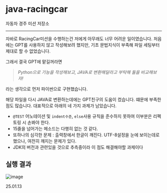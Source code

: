 # java-racingcar
자동차 경주 미션 저장소

---
자바로 RacingCar미션을 수행하는건 저에게 아무래도 너무 어려운 일이였습니다.
처음에는 GPT를 사용하지 않고 작성해보려 했지만, 기초 문법지식이 부족해 파일 세팅부터 제대로 할 수 없었습니다.

그래서 결국 GPT에 맡길꺼라면
>_Python으로 기능을 작성해보고, JAVA로 변환해달라고 부탁해 둘을 비교해보자!_

라는 생각으로 먼저 파이썬으로 구현했습니다.

해당 파일을 다시 JAVA로 변환하는데에는 GPT친구의 도움이 컸습니다. 떄문에 부족한 점도 많습니다. 
대표적으로 아래의 네 가지 과제가 남았습니다. 

- `@TEST` 어노테이션 및 `indent수준`, `else`사용 규칙을 준수하지 못하여 이부분은 리펙토링 시 손봐야 한다.
- 15줄을 넘어가는 메소드는 다행히 없는 것 같다.
- 또하나의 심각한 문제 : 출력창에서 한글이 깨진다. UTF-8설정을 눈에 보이는데로 했으나, 여전히 깨지는 문제가 있다.
- JDK의 버전과 관련있을 것으로 추측중이라 이 점도 해결해야할 과제이다

## 실행 결과
![image](https://github.com/user-attachments/assets/8cf3435c-5d8e-4859-84ee-49f5e049aa27)

25.01.13
